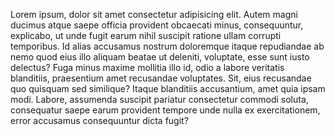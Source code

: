 <!-- @format -->

Lorem ipsum, dolor sit amet consectetur adipisicing elit. Autem magni ducimus atque saepe officia provident obcaecati minus, consequuntur, explicabo, ut unde fugit earum nihil suscipit ratione ullam corrupti temporibus.
Id alias accusamus nostrum doloremque itaque repudiandae ab nemo quod eius illo aliquam beatae ut deleniti, voluptate, esse sunt iusto delectus? Fuga minus maxime mollitia illo id, odio a labore veritatis blanditiis, praesentium amet recusandae voluptates. Sit, eius recusandae quo quisquam sed similique? Itaque blanditiis accusantium, amet quia ipsam modi.
Labore, assumenda suscipit pariatur consectetur commodi soluta, consequatur saepe earum provident tempore unde nulla ex exercitationem, error accusamus consequuntur dicta fugit?
